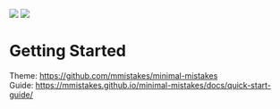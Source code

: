 <img src="https://img.shields.io/badge/language-javascript-yellow.svg"> <img src="https://img.shields.io/badge/language-css-blueviolet.svg">

# Getting Started   
Theme: https://github.com/mmistakes/minimal-mistakes   
Guide: https://mmistakes.github.io/minimal-mistakes/docs/quick-start-guide/
